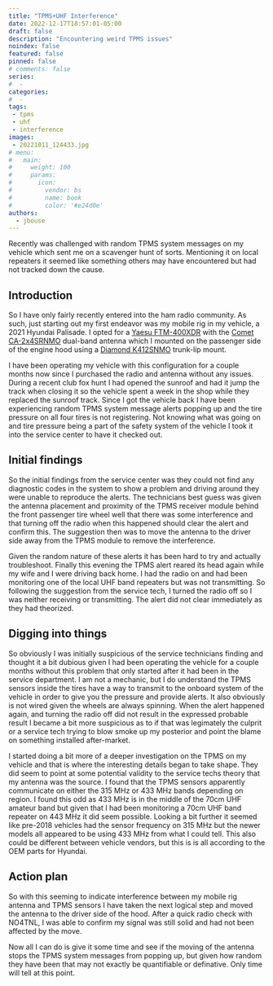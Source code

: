 ```yaml
---
title: "TPMS+UHF Interference"
date: 2022-12-17T18:57:01-05:00
draft: false
description: "Encountering weird TPMS issues"
noindex: false
featured: false
pinned: false
# comments: false
series:
#  - 
categories:
#  - 
tags:
 - tpms
 - uhf
 - interference
images:
 - 20221011_124433.jpg
# menu:
#   main:
#     weight: 100
#     params:
#       icon:
#         vendor: bs
#         name: book
#         color: '#e24d0e'
authors:
  - jbouse
---
```


Recently was challenged with random TPMS system messages on my vehicle
which sent me on a scavenger hunt of sorts. Mentioning it on local
repeaters it seemed like something others may have encountered but had
not tracked down the cause.

<!--more-->

## Introduction

So I have only fairly recently entered into the ham radio community. 
As such, just starting out my first endeavor was my mobile rig in my
vehicle, a 2021 Hyundai Palisade. I opted for a 
[Yaesu FTM-400XDR][FTM-400XDR] with the [Comet CA-2x4SRNMO][CA-2x4SRNMO]
dual-band antenna which I mounted on the passenger side of the engine hood
using a [Diamond K412SNMO][K412SNMO] trunk-lip mount.

I have been operating my vehicle with this configuration for a couple months
now since I purchased the radio and antenna without any issues. During a
recent club fox hunt I had opened the sunroof and had it jump the track
when closing it so the vehicle spent a week in the shop while they replaced
the sunroof track. Since I got the vehicle back I have been experiencing 
random TPMS system message alerts popping up and the tire pressure on all
four tires is not registering. Not knowing what was going on and tire
pressure being a part of the safety system of the vehicle I took it into
the service center to have it checked out.

## Initial findings

So the initial findings from the service center was they could not find any
diagnostic codes in the system to show a problem and driving around they were
unable to reproduce the alerts. The technicians best guess was given the 
antenna placement and proximity of the TPMS receiver module behind the front
passenger tire wheel well that there was some interference and that turning
off the radio when this happened should clear the alert and confirm this. The
suggestion then was to move the antenna to the driver side away from the TPMS
module to remove the interference.

Given the random nature of these alerts it has been hard to try and actually
troubleshoot. Finally this evening the TPMS alert reared its head again while
my wife and I were driving back home. I had the radio on and had been 
monitoring one of the local UHF band repeaters but was not transmitting. So 
following the suggestion from the service tech, I turned the radio off so I
was neither receiving or transmitting. The alert did not clear immediately
as they had theorized.

## Digging into things

So obviously I was initially suspicious of the service technicians finding
and thought it a bit dubious given I had been operating the vehicle for a
couple months without this problem that only started after it had been in
the service department. I am not a mechanic, but I do understand the TPMS
sensors inside the tires have a way to transmit to the onboard system of
the vehicle in order to give you the pressure and provide alerts. It also
obviously is not wired given the wheels are always spinning. When the alert
happened again, and turning the radio off did not result in the expressed
probable result I became a bit more suspicious as to if that was legimately
the culprit or a service tech trying to blow smoke up my posterior and point
the blame on something installed after-market.

I started doing a bit more of a deeper investigation on the TPMS on my
vehicle and that is where the interesting details began to take shape. They
did seem to point at some potential validity to the service techs theory
that my antenna was the source. I found that the TPMS sensors apparently
communicate on either the 315 MHz or 433 MHz bands depending on region. I
found this odd as 433 MHz is in the middle of the 70cm UHF amateur band but
given that I had been monitoring a 70cm UHF band repeater on 443 MHz it did
seem possible. Looking a bit further it seemed like pre-2018 vehicles had 
the sensor frequency on 315 MHz but the newer models all appeared to be using
433 MHz from what I could tell. This also could be different between vehicle
vendors, but this is is all according to the OEM parts for Hyundai.

## Action plan

So with this seeming to indicate interference between my mobile rig antenna
and TPMS sensors I have taken the next logical step and moved the antenna to
the driver side of the hood. After a quick radio check with NO4TNL, I was
able to confirm my signal was still solid and had not been affected by the
move.

 Now all I can do is give it some time and see if the moving of the antenna
 stops the TPMS system messages from popping up, but given how random they
 have been that may not exactly be quantifiable or definative. Only time will
 tell at this point.


[FTM-400XDR]: https://www.hamradio.com/detail.cfm?pid=H0-014544 "Yaesu FTM-400XDR Dual Band transceiver"
[CA-2x4SRNMO]: https://www.hamradio.com/detail.cfm?pid=H0-011146 "Comet CA-2x4SRNMO mobile antenna"
[K412SNMO]: https://www.hamradio.com/detail.cfm?pid=H0-006521 "Diamon K412SNMO NMO mount"